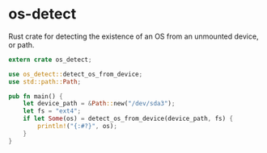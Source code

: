 # os-detect

Rust crate for detecting the existence of an OS from an unmounted device, or path.

```rust
extern crate os_detect;

use os_detect::detect_os_from_device;
use std::path::Path;

pub fn main() {
    let device_path = &Path::new("/dev/sda3");
    let fs = "ext4";
    if let Some(os) = detect_os_from_device(device_path, fs) {
        println!("{:#?}", os);
    }
}
```
